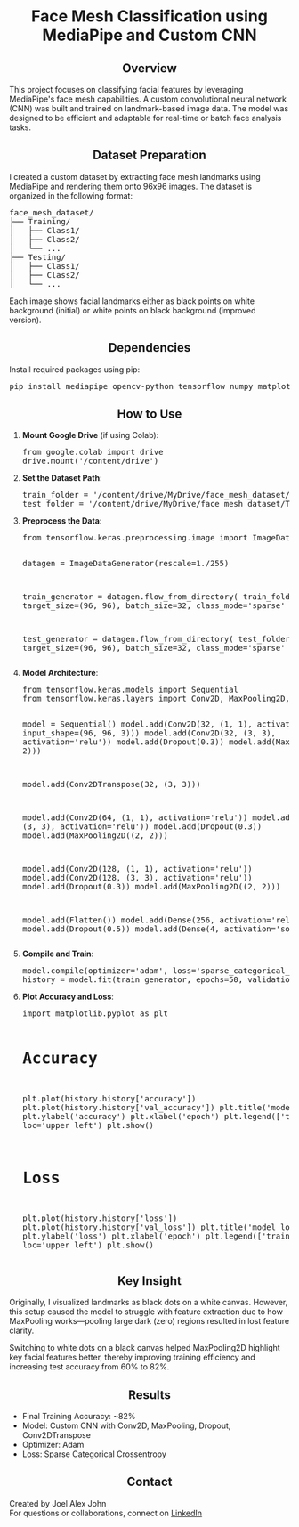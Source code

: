 <center><h1>Face Mesh Classification using MediaPipe and Custom CNN</h1></center>

<center><h2>Overview</h2></center>

<p>This project focuses on classifying facial features by leveraging MediaPipe's face mesh capabilities. A custom convolutional neural network (CNN) was built and trained on landmark-based image data. The model was designed to be efficient and adaptable for real-time or batch face analysis tasks.</p>

<center><h2>Dataset Preparation</h2></center>

<p>I created a custom dataset by extracting face mesh landmarks using MediaPipe and rendering them onto 96x96 images. The dataset is organized in the following format:</p>

<pre>
face_mesh_dataset/
├── Training/
│   ├── Class1/
│   ├── Class2/
│   └── ...
├── Testing/
│   ├── Class1/
│   ├── Class2/
│   └── ...
</pre>

<p>Each image shows facial landmarks either as black points on white background (initial) or white points on black background (improved version).</p>

<center><h2>Dependencies</h2></center>

<p>Install required packages using pip:</p>

<pre>
pip install mediapipe opencv-python tensorflow numpy matplotlib scikit-learn
</pre>

<center><h2>How to Use</h2></center>

<ol>
<li><b>Mount Google Drive</b> (if using Colab):</li>
<pre>
from google.colab import drive
drive.mount('/content/drive')
</pre>

<li><b>Set the Dataset Path</b>:</li>
<pre>
train_folder = '/content/drive/MyDrive/face_mesh_dataset/Training'
test_folder = '/content/drive/MyDrive/face_mesh_dataset/Testing'
</pre>

<li><b>Preprocess the Data</b>:</li>
<pre>
from tensorflow.keras.preprocessing.image import ImageDataGenerator

datagen = ImageDataGenerator(rescale=1./255)

train_generator = datagen.flow_from_directory(
    train_folder,
    target_size=(96, 96),
    batch_size=32,
    class_mode='sparse'
)

test_generator = datagen.flow_from_directory(
    test_folder,
    target_size=(96, 96),
    batch_size=32,
    class_mode='sparse'
)
</pre>

<li><b>Model Architecture</b>:</li>
<pre>
from tensorflow.keras.models import Sequential
from tensorflow.keras.layers import Conv2D, MaxPooling2D, Flatten, Dense, Dropout, Conv2DTranspose

model = Sequential()
model.add(Conv2D(32, (1, 1), activation='relu', input_shape=(96, 96, 3)))
model.add(Conv2D(32, (3, 3), activation='relu'))
model.add(Dropout(0.3))
model.add(MaxPooling2D((2, 2)))

model.add(Conv2DTranspose(32, (3, 3)))

model.add(Conv2D(64, (1, 1), activation='relu'))
model.add(Conv2D(64, (3, 3), activation='relu'))
model.add(Dropout(0.3))
model.add(MaxPooling2D((2, 2)))

model.add(Conv2D(128, (1, 1), activation='relu'))
model.add(Conv2D(128, (3, 3), activation='relu'))
model.add(Dropout(0.3))
model.add(MaxPooling2D((2, 2)))

model.add(Flatten())
model.add(Dense(256, activation='relu'))
model.add(Dropout(0.5))
model.add(Dense(4, activation='softmax'))
</pre>

<li><b>Compile and Train</b>:</li>
<pre>
model.compile(optimizer='adam', loss='sparse_categorical_crossentropy', metrics=['accuracy'])
history = model.fit(train_generator, epochs=50, validation_data=test_generator)
</pre>

<li><b>Plot Accuracy and Loss</b>:</li>
<pre>
import matplotlib.pyplot as plt

# Accuracy
plt.plot(history.history['accuracy'])
plt.plot(history.history['val_accuracy'])
plt.title('model accuracy')
plt.ylabel('accuracy')
plt.xlabel('epoch')
plt.legend(['train', 'test'], loc='upper left')
plt.show()

# Loss
plt.plot(history.history['loss'])
plt.plot(history.history['val_loss'])
plt.title('model loss')
plt.ylabel('loss')
plt.xlabel('epoch')
plt.legend(['train', 'test'], loc='upper left')
plt.show()
</pre>
</ol>

<center><h2>Key Insight</h2></center>

<p>Originally, I visualized landmarks as black dots on a white canvas. However, this setup caused the model to struggle with feature extraction due to how MaxPooling works—pooling large dark (zero) regions resulted in lost feature clarity.</p>

<p>Switching to white dots on a black canvas helped MaxPooling2D highlight key facial features better, thereby improving training efficiency and increasing test accuracy from 60% to 82%.</p>

<center><h2>Results</h2></center>

<ul>
  <li>Final Training Accuracy: ~82%</li>
  <li>Model: Custom CNN with Conv2D, MaxPooling, Dropout, Conv2DTranspose</li>
  <li>Optimizer: Adam</li>
  <li>Loss: Sparse Categorical Crossentropy</li>
</ul>

<center><h2>Contact</h2></center>

<p>Created by Joel Alex John<br>
For questions or collaborations, connect on <a href="https://www.linkedin.com/in/joelalexj/">LinkedIn</a></p>
